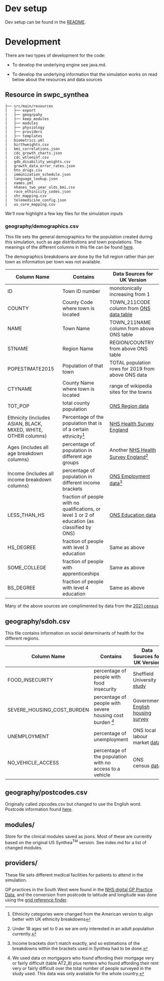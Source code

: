 # Dev setup
Dev setup can be found in the [README](https://github.com/nhsengland/swpc_synthea).

# Development
There are two types of development for the code:

- To develop the underlying engine see java.md.

- To develop the underlying information that the simulation works on read below about the resources and data sources

## Resource in swpc_synthea

```
├── src/main/resources
|   ├── export
|   ├── geogrpahy
|   ├── keep_modules
|   ├── modules
|   ├── physiology
|   ├── providers
|   ├── templates
|   biometrics.yml
|   birthweights.csv
|   bmi_correlations.json
|   cdc_growth_charts.json
|   cdc_wtleninf.csv
|   gdb_disability_weights.csv
|   growth_data_error_rates.json
|   htn_drugs.csv
|   immunization_schedule.json
|   language_lookup.json
|   names.yml
|   nhanes_two_year_olds_bmi.csv
|   race_ethinicity_codes.json
|   shr_mapping.csv
|   telemedicine_config.json
|   us_core_mapping.csv
```

We'll now highlight a few key files for the simulation inputs

### geography/demographics.csv
This file sets the general demographics for the population created during this simulation, such as age distributions and town populations. The meanings of the different columns in this file can be found [here](https://github.com/synthetichealth/synthea/wiki/Demographics-for-Other-Areas). 

The demographics breakdowns are done by the full region rather than per town as information per town was not available. 

| Column Name | Contains | Data Sources for UK Version |
| ----------- | ---------|---------------------------- |
| ID | Town ID number | monotonically increasing from 1 |
| COUNTY | County Code where town is located | TOWN_211CODE column from [ONS data table](https://www.ons.gov.uk/peoplepopulationandcommunity/populationandmigration/populationestimates/datasets/understandingtownsinenglandandwalespopulationanddemography) |
| NAME | Town Name | TOWN_211NAME column from above ONS table |
| STNAME | Region Name | REGION/COUNTRY from above ONS table |
| POPESTIMATE2015 | Population of that town | TOTAL population rows for 2019 from above ONS data |
| CTYNAME | County Name where town is located | range of wikipedia sites for the towns |
| TOT_POP |  total county population | [ONS Region data](https://explore-local-statistics.beta.ons.gov.uk/areas/E12000009-south-west) |
| Ethnicity (includes ASIAN, BLACK, MIXED, WHITE, OTHER columns) | Percentage of the population that is of a certain ethnicity[^1] | [NHS Health Survey England](https://digital.nhs.uk/data-and-information/publications/statistical/health-survey-england-additional-analyses/ethnicity-and-health-2011-2019-experimental-statistics/data-tables) |
| Ages (includes all age breakdown columns) | percentage of population in different age groups | Another [NHS Health Survey England](https://digital.nhs.uk/data-and-information/publications/statistical/health-survey-for-england/2021-part-2)[^2] |
| Income (includes all income breakdown columns) | percentage of population in different income brackets | [ONS Employment data](https://www.ons.gov.uk/datasets/ashe-tables-25/editions/time-series/versions/7)[^3] |
| LESS_THAN_HS | fraction of people with no qualifications, or level 1 or 2 of education (as classified by ONS) | [ONS Education data](https://www.ons.gov.uk/peoplepopulationandcommunity/educationandchildcare/bulletins/educationenglandandwales/census2021#how-highest-level-of-qualification-varied-across-england-and-wales) |
| HS_DEGREE | fraction of people with level 3 education | Same as above |
| SOME_COLLEGE | fraction of people with apprenticeships | Same as above |
| BS_DEGREE | fraction of people with level 4 education | Same as above |

Many of the above sources are complimented by data from the [2021 census](https://www.nomisweb.co.uk/sources/census_2021/report?compare=E12000009)

## geography/sdoh.csv
This file contains information on social determinants of health for the different regions.

| Column Name | Contains | Data Sources for UK Version |
| ----------- | ---------|---------------------------- |
| FOOD_INSECURITY | percentage of people with food insecurity | Sheffield University [study](https://shefuni.maps.arcgis.com/apps/instant/interactivelegend/index.html?appid=8be0cd9e18904c258afd3c959d6fc4d7) | 
| SEVERE_HOUSING_COST_BURDEN | percentage of people with severe housing cost burden [^4] | Government [English housing survey](https://www.gov.uk/government/statistics/annex-tables-for-english-housing-survey-headline-report-2022-to-2023) |
| UNEMPLOYMENT | percentage of unemployment | ONS local labour market [data](https://www.ons.gov.uk/visualisations/labourmarketlocal/E06000066/) |
| NO_VEHICLE_ACCESS | percentage of the population with no access to a vehicle | ONS census [data](https://www.ons.gov.uk/census/maps/choropleth/housing/number-of-cars-or-vans/number-of-cars-3a/no-cars-or-vans-in-household?geoLock=lad&lad=E07000042) |

## geography/postcodes.csv
Originally called zipcodes.csv but changed to use the English word. Postcode information found [here](https://www.freemaptools.com/download-uk-postcode-lat-lng.htm). 

## modules/ 
Store for the clinical modules saved as jsons.  Most of these are currently based on the original US Synthea<sup>TM</sup> version.  See index.md for a list of changed modules.

## providers/
These file sets different medical facilities for patients to attend in the simulation. 

GP practices in the South West were found in the [NHS digital GP Practice Data](https://digital.nhs.uk/services/organisation-data-service/export-data-files/csv-downloads/gp-and-gp-practice-related-data), and the conversion from postcode to latitude and longitude was done using the [grid reference finder](https://gridreferencefinder.com/postcodeBatchConverter/). 

[^1]: Ethnicity categories were changed from the American version to align better with UK ethnicity breakdowns 
[^2]: Under 18 ages set to 0 as we are only interested in an adult population currently. 
[^3]: Income brackets don't match exactly, and so estimations of the breakdowns within the brackets used in Synthea had to be done. 
[^4]: We used data on mortgagors who found affording their mortgage very or fairly difficult (table AT2_8) plus renters who found affording their rent very or fairly difficult over the total number of people surveyed in the study used. This data was only available for the whole country. 
